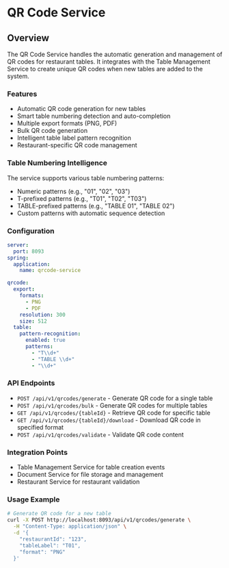 # QR Code Service

## Overview
The QR Code Service handles the automatic generation and management of QR codes for restaurant tables. It integrates with the Table Management Service to create unique QR codes when new tables are added to the system.

### Features
- Automatic QR code generation for new tables
- Smart table numbering detection and auto-completion
- Multiple export formats (PNG, PDF)
- Bulk QR code generation
- Intelligent table label pattern recognition
- Restaurant-specific QR code management

### Table Numbering Intelligence
The service supports various table numbering patterns:
- Numeric patterns (e.g., "01", "02", "03")
- T-prefixed patterns (e.g., "T01", "T02", "T03")
- TABLE-prefixed patterns (e.g., "TABLE 01", "TABLE 02")
- Custom patterns with automatic sequence detection

### Configuration
```yaml
server:
  port: 8093
spring:
  application:
    name: qrcode-service

qrcode:
  export:
    formats:
      - PNG
      - PDF
    resolution: 300
    size: 512
  table:
    pattern-recognition:
      enabled: true
      patterns:
        - "T\\d+"
        - "TABLE \\d+"
        - "\\d+"
```

### API Endpoints
- `POST /api/v1/qrcodes/generate` - Generate QR code for a single table
- `POST /api/v1/qrcodes/bulk` - Generate QR codes for multiple tables
- `GET /api/v1/qrcodes/{tableId}` - Retrieve QR code for specific table
- `GET /api/v1/qrcodes/{tableId}/download` - Download QR code in specified format
- `POST /api/v1/qrcodes/validate` - Validate QR code content

### Integration Points
- Table Management Service for table creation events
- Document Service for file storage and management
- Restaurant Service for restaurant validation

### Usage Example
```bash
# Generate QR code for a new table
curl -X POST http://localhost:8093/api/v1/qrcodes/generate \
  -H "Content-Type: application/json" \
  -d '{
    "restaurantId": "123",
    "tableLabel": "T01",
    "format": "PNG"
  }'
``` 